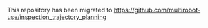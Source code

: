 
This repository has been migrated to https://github.com/multirobot-use/inspection_trajectory_planning
